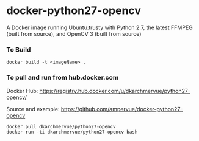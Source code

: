 # docker-python27-opencv


A Docker image running Ubuntu:trusty with Python 2.7, the latest FFMPEG (built from source), and OpenCV 3 (built from source)



### To Build

~~~~
docker build -t <imageName> .
~~~~

### To pull and run from hub.docker.com

Docker Hub: https://registry.hub.docker.com/u/dkarchmervue/python27-opencv/

Source and example: https://github.com/ampervue/docker-python27-opencv

~~~~
docker pull dkarchmervue/python27-opencv
docker run -ti dkarchmervue/python27-opencv bash
~~~~